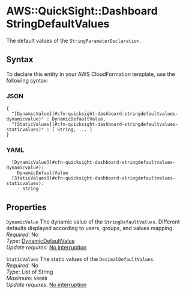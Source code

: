 # AWS::QuickSight::Dashboard StringDefaultValues<a name="aws-properties-quicksight-dashboard-stringdefaultvalues"></a>

The default values of the `StringParameterDeclaration`\.

## Syntax<a name="aws-properties-quicksight-dashboard-stringdefaultvalues-syntax"></a>

To declare this entity in your AWS CloudFormation template, use the following syntax:

### JSON<a name="aws-properties-quicksight-dashboard-stringdefaultvalues-syntax.json"></a>

```
{
  "[DynamicValue](#cfn-quicksight-dashboard-stringdefaultvalues-dynamicvalue)" : DynamicDefaultValue,
  "[StaticValues](#cfn-quicksight-dashboard-stringdefaultvalues-staticvalues)" : [ String, ... ]
}
```

### YAML<a name="aws-properties-quicksight-dashboard-stringdefaultvalues-syntax.yaml"></a>

```
  [DynamicValue](#cfn-quicksight-dashboard-stringdefaultvalues-dynamicvalue): 
    DynamicDefaultValue
  [StaticValues](#cfn-quicksight-dashboard-stringdefaultvalues-staticvalues): 
    - String
```

## Properties<a name="aws-properties-quicksight-dashboard-stringdefaultvalues-properties"></a>

`DynamicValue`  <a name="cfn-quicksight-dashboard-stringdefaultvalues-dynamicvalue"></a>
The dynamic value of the `StringDefaultValues`\. Different defaults displayed according to users, groups, and values mapping\.  
*Required*: No  
*Type*: [DynamicDefaultValue](aws-properties-quicksight-dashboard-dynamicdefaultvalue.md)  
*Update requires*: [No interruption](https://docs.aws.amazon.com/AWSCloudFormation/latest/UserGuide/using-cfn-updating-stacks-update-behaviors.html#update-no-interrupt)

`StaticValues`  <a name="cfn-quicksight-dashboard-stringdefaultvalues-staticvalues"></a>
The static values of the `DecimalDefaultValues`\.  
*Required*: No  
*Type*: List of String  
*Maximum*: `50000`  
*Update requires*: [No interruption](https://docs.aws.amazon.com/AWSCloudFormation/latest/UserGuide/using-cfn-updating-stacks-update-behaviors.html#update-no-interrupt)